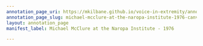 ```yaml
---
annotation_page_uri: https://mkilbane.github.io/voice-in-extremity/annotations/michael-mcclure-at-the-naropa-institute-1976-canvas-1-social-voice.json
annotation_page_slug: michael-mcclure-at-the-naropa-institute-1976-canvas-1-social-voice
layout: annotation_page
manifest_label: Michael McClure at the Naropa Institute - 1976

---
```

